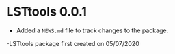 # LSTtools 0.0.1

* Added a `NEWS.md` file to track changes to the package.

-LSTtools package first created on 05/07/2020
